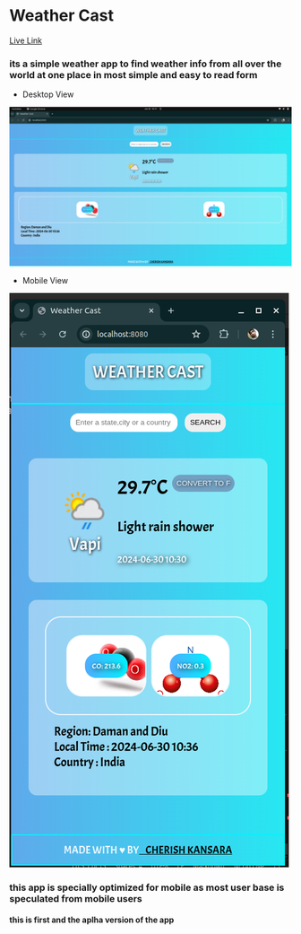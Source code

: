 # Weather Cast


[Live Link]()

### its a simple weather app to find weather info from all over the world at one place in most simple and easy to read form

* Desktop View

![DesktopView](./readmeAsset/desktopView.png)

* Mobile View

![MobileView](./readmeAsset/mobileView.png)

### this app is specially optimized for mobile as most user base is speculated from mobile users

#### this is first and the aplha version of the app